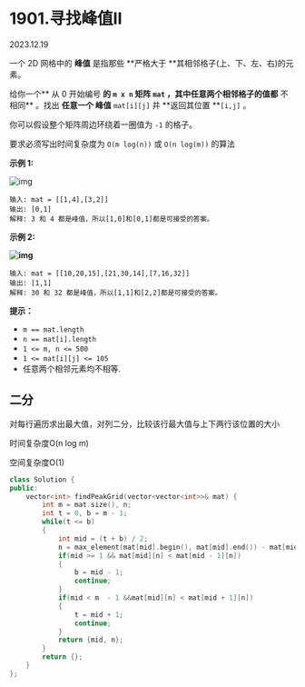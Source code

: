 # 1901.寻找峰值II

2023.12.19

一个 2D 网格中的 **峰值** 是指那些 **严格大于 **其相邻格子(上、下、左、右)的元素。

给你一个** 从 0 开始编号 **的 `m x n` 矩阵 `mat` ，其中任意两个相邻格子的值都** 不相同** 。找出 **任意一个 峰值** `mat[i][j]` 并 **返回其位置 **`[i,j]` 。

你可以假设整个矩阵周边环绕着一圈值为 `-1` 的格子。

要求必须写出时间复杂度为 `O(m log(n))` 或 `O(n log(m))` 的算法

**示例 1:**

![img](https://assets.leetcode.com/uploads/2021/06/08/1.png)

```
输入: mat = [[1,4],[3,2]]
输出: [0,1]
解释: 3 和 4 都是峰值，所以[1,0]和[0,1]都是可接受的答案。
```

**示例 2:**

**![img](https://assets.leetcode.com/uploads/2021/06/07/3.png)**

```
输入: mat = [[10,20,15],[21,30,14],[7,16,32]]
输出: [1,1]
解释: 30 和 32 都是峰值，所以[1,1]和[2,2]都是可接受的答案。
```

**提示：**

- `m == mat.length`
- `n == mat[i].length`
- `1 <= m, n <= 500`
- `1 <= mat[i][j] <= 105`
- 任意两个相邻元素均不相等.

## 二分

对每行遍历求出最大值，对列二分，比较该行最大值与上下两行该位置的大小

时间复杂度O(n log m)

空间复杂度O(1)

```c++
class Solution {
public:
    vector<int> findPeakGrid(vector<vector<int>>& mat) {
        int m = mat.size(), n;
        int t = 0, b = m - 1;
        while(t <= b)
        {
            int mid = (t + b) / 2;
            n = max_element(mat[mid].begin(), mat[mid].end()) - mat[mid].begin();
            if(mid >= 1 && mat[mid][n] < mat[mid - 1][n])
            {
                b = mid - 1;
                continue;
            }
            if(mid < m  - 1 &&mat[mid][n] < mat[mid + 1][n])
            {
                t = mid + 1;
                continue;
            }
            return {mid, n};
        }
        return {};
    }
};
```


